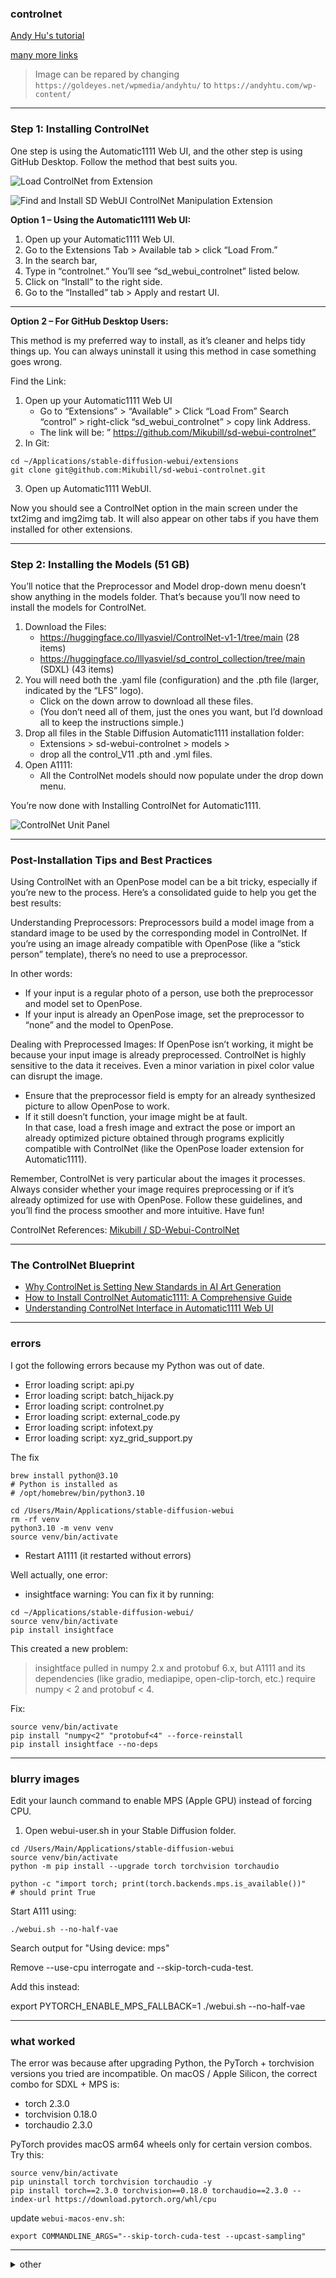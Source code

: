 
<!-- vim: set foldmethod=marker fmr=###,--- :-->

### controlnet

[Andy Hu's tutorial](https://andyhtu.com/how-to-install-controlnet-automatic1111-a-comprehensive-guide/)

[many more links](https://andyhtu.com/?s=controlnet)

> Image can be repared by changing `https://goldeyes.net/wpmedia/andyhtu/` to `https://andyhtu.com/wp-content/`

---

### Step 1: Installing ControlNet

One step is using the Automatic1111 Web UI, and the other step is using GitHub Desktop. Follow the method that best suits you.

![Load ControlNet from Extension](images/Load-ControlNet-From-Extension.jpg)

![Find and Install SD WebUI ControlNet Manipulation Extension](images/find-and-install-sd-webui-controlnet-manipulation-extension.jpg)


**Option 1 – Using the Automatic1111 Web UI:**

1. Open up your Automatic1111 Web UI.
2. Go to the Extensions Tab > Available tab > click “Load From.”
3. In the search bar,
4. Type in “controlnet.” You’ll see “sd_webui_controlnet” listed below.
5. Click on “Install” to the right side.
6. Go to the “Installed” tab > Apply and restart UI.

* * *

**Option 2 – For GitHub Desktop Users:**

This method is my preferred way to install, as it’s cleaner and helps tidy things up. You can always uninstall it using this method in case something goes wrong.

Find the Link:

1. Open up your Automatic1111 Web UI  
   - Go to “Extensions” > “Available” > Click “Load From” Search “control” > right-click “sd_webui_controlnet” > copy link Address.
   - The link will be: ” https://github.com/Mikubill/sd-webui-controlnet”
2. In Git:
```
cd ~/Applications/stable-diffusion-webui/extensions
git clone git@github.com:Mikubill/sd-webui-controlnet.git
```
3. Open up Automatic1111 WebUI.

Now you should see a ControlNet option in the main screen under the txt2img and img2img tab. It will also appear on other tabs if you have them installed for other extensions.

---
### Step 2: Installing the Models (51 GB)

You’ll notice that the Preprocessor and Model drop-down menu doesn’t show anything in the models folder. That’s because you’ll now need to install the models for ControlNet.

1. Download the Files:
   - https://huggingface.co/lllyasviel/ControlNet-v1-1/tree/main (28 items)
   - https://huggingface.co/lllyasviel/sd_control_collection/tree/main (SDXL) (43 items)
2. You will need both the .yaml file (configuration) and the .pth file (larger, indicated by the “LFS” logo).
   - Click on the down arrow to download all these files.
   - (You don’t need all of them, just the ones you want, but I’d download all to keep the instructions simple.)
3. Drop all files in the Stable Diffusion Automatic1111 installation folder:
   - Extensions > sd-webui-controlnet > models > 
   - drop all the control_V11 .pth and .yml files.
4. Open A1111:
   - All the ControlNet models should now populate under the drop down menu.

You’re now done with Installing ControlNet for Automatic1111.

![ControlNet Unit Panel](images/ControlNet-Control-panel.jpg)

---
### Post-Installation Tips and Best Practices

Using ControlNet with an OpenPose model can be a bit tricky, especially if you’re new to the process. Here’s a consolidated guide to help you get the best results:

Understanding Preprocessors: Preprocessors build a model image from a standard image to be used by the corresponding model in ControlNet. If you’re using an image already compatible with OpenPose (like a “stick person” template), there’s no need to use a preprocessor.

In other words:
- If your input is a regular photo of a person, use both the preprocessor and model set to OpenPose.
- If your input is already an OpenPose image, set the preprocessor to “none” and the model to OpenPose.

Dealing with Preprocessed Images: If OpenPose isn’t working, it might be because your input image is already preprocessed. ControlNet is highly sensitive to the data it receives. Even a minor variation in pixel color value can disrupt the image.
- Ensure that the preprocessor field is empty for an already synthesized picture to allow OpenPose to work.
- If it still doesn’t function, your image might be at fault.  
  In that case, load a fresh image and extract the pose or import an already optimized picture obtained through programs explicitly compatible with ControlNet (like the OpenPose loader extension for Automatic1111).

Remember, ControlNet is very particular about the images it processes. Always consider whether your image requires preprocessing or if it’s already optimized for use with OpenPose. Follow these guidelines, and you’ll find the process smoother and more intuitive. Have fun!

ControlNet References: [Mikubill / SD-Webui-ControlNet](https://github.com/Mikubill/sd-webui-controlnet/blob/main/README.md)

---
### The ControlNet Blueprint

- [Why ControlNet is Setting New Standards in AI Art Generation](https://www.andyhtu.com/post/what-is-controlnet-ai-art)
- [How to Install ControlNet Automatic1111: A Comprehensive Guide](https://www.andyhtu.com/post/how-to-install-controlnet-automatic-1111-a-comprehensive-guide)
- [Understanding ControlNet Interface in Automatic1111 Web UI](https://www.andyhtu.com/post/Understanding-ControlNet-Interface-in-Automatic-1111-Web-UI)

---
### errors

I got the following errors because my Python was out of date.

- Error loading script: api.py
- Error loading script: batch_hijack.py
- Error loading script: controlnet.py
- Error loading script: external_code.py
- Error loading script: infotext.py
- Error loading script: xyz_grid_support.py

The fix
```
brew install python@3.10
# Python is installed as
# /opt/homebrew/bin/python3.10
```
```
cd /Users/Main/Applications/stable-diffusion-webui
rm -rf venv
python3.10 -m venv venv
source venv/bin/activate
```
- Restart A1111 (it restarted without errors)

Well actually, one error:
- insightface warning: You can fix it by running:
```
cd ~/Applications/stable-diffusion-webui/
source venv/bin/activate
pip install insightface
```
This created a new problem:
> insightface pulled in numpy 2.x and protobuf 6.x, but A1111 and its dependencies (like gradio, mediapipe, open-clip-torch, etc.) require numpy < 2 and protobuf < 4.

Fix:
```
source venv/bin/activate
pip install "numpy<2" "protobuf<4" --force-reinstall
pip install insightface --no-deps
```

---
### blurry images

Edit your launch command to enable MPS (Apple GPU) instead of forcing CPU.

1. Open webui-user.sh in your Stable Diffusion folder.
```
cd /Users/Main/Applications/stable-diffusion-webui
source venv/bin/activate
python -m pip install --upgrade torch torchvision torchaudio
```
```
python -c "import torch; print(torch.backends.mps.is_available())"
# should print True
```
Start A111 using:
```
./webui.sh --no-half-vae
```
Search output for "Using device: mps"


Remove --use-cpu interrogate and --skip-torch-cuda-test.

Add this instead:

export PYTORCH_ENABLE_MPS_FALLBACK=1
./webui.sh --no-half-vae

--- 

### what worked

The error was because after upgrading Python, the PyTorch + torchvision versions you tried are incompatible. On macOS / Apple Silicon, the correct combo for SDXL + MPS is:

- torch 2.3.0
- torchvision 0.18.0
- torchaudio 2.3.0

PyTorch provides macOS arm64 wheels only for certain version combos. Try this:
```
source venv/bin/activate
pip uninstall torch torchvision torchaudio -y
pip install torch==2.3.0 torchvision==0.18.0 torchaudio==2.3.0 --index-url https://download.pytorch.org/whl/cpu
```
update `webui-macos-env.sh`:
```
export COMMANDLINE_ARGS="--skip-torch-cuda-test --upcast-sampling"
```
---

<details><summary>other</summary><br>

#### other

https://github.com/Mikubill/sd-webui-controlnet.git

cd ~/stable ... extensions/
git clone https://github.com/Mikubill/sd-webui-controlnet.git

there was  lot of downloading, but it looks like I chould have cloned it
https://huggingface.co/docs/hub/en/repositories-getting-started

https://github.com/lllyasviel/ControlNet/issues/149
try this
delete the Controlnet folder from your extensions. then after restarting Ui you have to do 2steps:
1.install it from url: paste https://github.com/lllyasviel/ControlNet.git
2.install it from available extensions. look for controlnet and install the one with 1200steps or more!


"st webui controlnet maniupulations" with 17000+ start





https://github.com/lllyasviel/ControlNet

install from URL


https://www.reddit.com/r/StableDiffusion/comments/119o71b/a1111_controlnet_extension_explained_like_youre_5/



downloaded all from https://huggingface.co/webui/ControlNet-modules-safetensors/tree/main
moved to extensions/contorlnet/models
restarted UI




https://www.reddit.com/r/StableDiffusion/comments/12na7ic/controlnet11_arrived_in_a1111_extension/


https://huggingface.co/lllyasviel/ControlNet-v1-1/tree/main



https://www.reddit.com/r/StableDiffusion/comments/11cwiv7/collected_notes_and_observations_on_controlnet/

---

</details>
